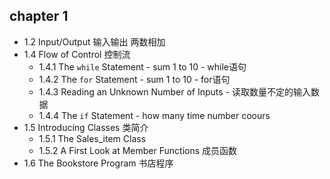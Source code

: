 ## chapter 1
- 1.2 Input/Output 输入输出 两数相加
- 1.4 Flow of Control 控制流
    - 1.4.1 The ```while``` Statement - sum 1 to 10 - while语句
    - 1.4.2 The ```for``` Statement - sum 1 to 10 - for语句
    - 1.4.3 Reading an Unknown Number of Inputs - 读取数量不定的输入数据
    - 1.4.4 The ```if``` Statement - how many time number coours 
- 1.5 Introducing Classes 类简介
    - 1.5.1 The Sales_item Class 
    - 1.5.2 A First Look at Member Functions 成员函数
- 1.6 The Bookstore Program 书店程序